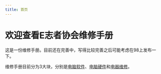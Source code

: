 ```yaml
---
title: 首页
---
```

# 欢迎查看E志者协会维修手册

这是一份维修手册。目前还在完善中，写得比较完善之后可能考虑在98上发布一下。

维修手册目前分为3大块，分别是[电脑软件](/software/)、[电脑硬件](/hardware/)和[电器维修](/appliance/)。
